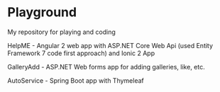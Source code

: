 # Playground
My repository for playing and coding

HelpME - Angular 2 web app with ASP.NET Core Web Api (used Entity Framework 7 code first approach) and Ionic 2 App

GalleryAdd - ASP.NET Web forms app for adding galleries, like, etc.

AutoService - Spring Boot app with Thymeleaf 
